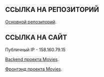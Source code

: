 ## ССЫЛКА НА РЕПОЗИТОРИЙ
[Основной репозиторий](https://github.com/AnKiir/movies-explorer-api).

## ССЫЛКА НА САЙТ
Публичный IP - 158.160.79.15

[Backend проекта Movies](https://apikerokir.nomoreparties.co).

[Фронтэнд проекта Movies](https://kerokir.nomoreparties.co).
 